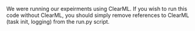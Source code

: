 We were running our expeirments using ClearML. If you wish to run this code without ClearML, you should simply remove references to ClearML (task init, logging) from the run.py script. 